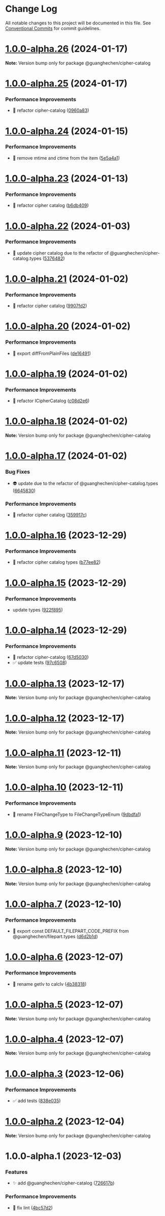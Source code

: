 # Change Log

All notable changes to this project will be documented in this file.
See [Conventional Commits](https://conventionalcommits.org) for commit guidelines.

# [1.0.0-alpha.26](https://github.com/guanghechen/sora/compare/@guanghechen/cipher-catalog@1.0.0-alpha.25...@guanghechen/cipher-catalog@1.0.0-alpha.26) (2024-01-17)

**Note:** Version bump only for package @guanghechen/cipher-catalog





# [1.0.0-alpha.25](https://github.com/guanghechen/sora/compare/@guanghechen/cipher-catalog@1.0.0-alpha.24...@guanghechen/cipher-catalog@1.0.0-alpha.25) (2024-01-17)


### Performance Improvements

* :art:  refactor cipher-catalog ([0960a83](https://github.com/guanghechen/sora/commit/0960a831c07a275e6de37bb4df487bf73bc12902))





# [1.0.0-alpha.24](https://github.com/guanghechen/sora/compare/@guanghechen/cipher-catalog@1.0.0-alpha.23...@guanghechen/cipher-catalog@1.0.0-alpha.24) (2024-01-15)


### Performance Improvements

* 🎨 remove mtime and ctime from the item ([5e5a4a1](https://github.com/guanghechen/sora/commit/5e5a4a117359c40b0728ef8b952625aae416d023))





# [1.0.0-alpha.23](https://github.com/guanghechen/sora/compare/@guanghechen/cipher-catalog@1.0.0-alpha.22...@guanghechen/cipher-catalog@1.0.0-alpha.23) (2024-01-13)


### Performance Improvements

* 🎨 refactor cipher catalog ([b6db409](https://github.com/guanghechen/sora/commit/b6db409a6cb00e01ae79fd840b712c35961f6a12))





# [1.0.0-alpha.22](https://github.com/guanghechen/sora/compare/@guanghechen/cipher-catalog@1.0.0-alpha.21...@guanghechen/cipher-catalog@1.0.0-alpha.22) (2024-01-03)


### Performance Improvements

* 🎨 update cipher catalog due to the refactor of @guanghechen/cipher-catalog.types ([5376482](https://github.com/guanghechen/sora/commit/5376482e99a9bac99670f249f9d9e08705fc2206))





# [1.0.0-alpha.21](https://github.com/guanghechen/sora/compare/@guanghechen/cipher-catalog@1.0.0-alpha.20...@guanghechen/cipher-catalog@1.0.0-alpha.21) (2024-01-02)


### Performance Improvements

* :art:  refactor cipher catalog ([9907fd2](https://github.com/guanghechen/sora/commit/9907fd2eb03e22838a99ee4368e0e563e072ea70))





# [1.0.0-alpha.20](https://github.com/guanghechen/sora/compare/@guanghechen/cipher-catalog@1.0.0-alpha.19...@guanghechen/cipher-catalog@1.0.0-alpha.20) (2024-01-02)


### Performance Improvements

* 🎨 export diffFromPlainFiles ([de16491](https://github.com/guanghechen/sora/commit/de164919ababe5c046982d74f7834d6feb7d1b95))





# [1.0.0-alpha.19](https://github.com/guanghechen/sora/compare/@guanghechen/cipher-catalog@1.0.0-alpha.18...@guanghechen/cipher-catalog@1.0.0-alpha.19) (2024-01-02)


### Performance Improvements

* :art:  refactor ICipherCatalog ([c08d2e6](https://github.com/guanghechen/sora/commit/c08d2e6b1ab6559f86d653e7ac73768f0714c87f))





# [1.0.0-alpha.18](https://github.com/guanghechen/sora/compare/@guanghechen/cipher-catalog@1.0.0-alpha.17...@guanghechen/cipher-catalog@1.0.0-alpha.18) (2024-01-02)

**Note:** Version bump only for package @guanghechen/cipher-catalog





# [1.0.0-alpha.17](https://github.com/guanghechen/sora/compare/@guanghechen/cipher-catalog@1.0.0-alpha.16...@guanghechen/cipher-catalog@1.0.0-alpha.17) (2024-01-02)


### Bug Fixes

* 👽️ update due to the refactor of @guanghechen/cipher-catalog.types ([6645830](https://github.com/guanghechen/sora/commit/6645830c6b289cc8b57a0522df69da2fd742bcb4))


### Performance Improvements

* :art:  refactor cipher catalog ([359917c](https://github.com/guanghechen/sora/commit/359917c376734b3038f8175f1dce21acf25fcd16))





# [1.0.0-alpha.16](https://github.com/guanghechen/sora/compare/@guanghechen/cipher-catalog@1.0.0-alpha.15...@guanghechen/cipher-catalog@1.0.0-alpha.16) (2023-12-29)


### Performance Improvements

* :art:  refactor cipher catalog types ([b77ee82](https://github.com/guanghechen/sora/commit/b77ee822d679af4f2d7aca9a6414f8763b71d91d))





# [1.0.0-alpha.15](https://github.com/guanghechen/sora/compare/@guanghechen/cipher-catalog@1.0.0-alpha.14...@guanghechen/cipher-catalog@1.0.0-alpha.15) (2023-12-29)


### Performance Improvements

* update types ([922f895](https://github.com/guanghechen/sora/commit/922f895186fd0681bb5d7011ecf947bddd387baa))





# [1.0.0-alpha.14](https://github.com/guanghechen/sora/compare/@guanghechen/cipher-catalog@1.0.0-alpha.13...@guanghechen/cipher-catalog@1.0.0-alpha.14) (2023-12-29)


### Performance Improvements

* :art: refactor cipher-catalog ([67d5030](https://github.com/guanghechen/sora/commit/67d503061cb032e4305502e3b69f3832082cb543))
* ✅ update tests ([97c6508](https://github.com/guanghechen/sora/commit/97c6508cd9e1c5404681582087ad8433c8e9c337))





# [1.0.0-alpha.13](https://github.com/guanghechen/sora/compare/@guanghechen/cipher-catalog@1.0.0-alpha.12...@guanghechen/cipher-catalog@1.0.0-alpha.13) (2023-12-17)

**Note:** Version bump only for package @guanghechen/cipher-catalog





# [1.0.0-alpha.12](https://github.com/guanghechen/sora/compare/@guanghechen/cipher-catalog@1.0.0-alpha.11...@guanghechen/cipher-catalog@1.0.0-alpha.12) (2023-12-17)

**Note:** Version bump only for package @guanghechen/cipher-catalog





# [1.0.0-alpha.11](https://github.com/guanghechen/sora/compare/@guanghechen/cipher-catalog@1.0.0-alpha.10...@guanghechen/cipher-catalog@1.0.0-alpha.11) (2023-12-11)

**Note:** Version bump only for package @guanghechen/cipher-catalog





# [1.0.0-alpha.10](https://github.com/guanghechen/sora/compare/@guanghechen/cipher-catalog@1.0.0-alpha.9...@guanghechen/cipher-catalog@1.0.0-alpha.10) (2023-12-11)


### Performance Improvements

* 🎨 rename FileChangeType to FileChangeTypeEnum ([9dbdfa1](https://github.com/guanghechen/sora/commit/9dbdfa18cbb8c6bb3de420d9eb6d9e8015cfc80e))





# [1.0.0-alpha.9](https://github.com/guanghechen/sora/compare/@guanghechen/cipher-catalog@1.0.0-alpha.8...@guanghechen/cipher-catalog@1.0.0-alpha.9) (2023-12-10)

**Note:** Version bump only for package @guanghechen/cipher-catalog





# [1.0.0-alpha.8](https://github.com/guanghechen/sora/compare/@guanghechen/cipher-catalog@1.0.0-alpha.7...@guanghechen/cipher-catalog@1.0.0-alpha.8) (2023-12-10)

**Note:** Version bump only for package @guanghechen/cipher-catalog





# [1.0.0-alpha.7](https://github.com/guanghechen/sora/compare/@guanghechen/cipher-catalog@1.0.0-alpha.6...@guanghechen/cipher-catalog@1.0.0-alpha.7) (2023-12-10)


### Performance Improvements

* 🎨 export const DEFAULT_FILEPART_CODE_PREFIX from @guanghechen/filepart.types ([d6d2b1d](https://github.com/guanghechen/sora/commit/d6d2b1d960a9a02b3315c4cbd32cdc1fa53cccc3))





# [1.0.0-alpha.6](https://github.com/guanghechen/sora/compare/@guanghechen/cipher-catalog@1.0.0-alpha.5...@guanghechen/cipher-catalog@1.0.0-alpha.6) (2023-12-07)


### Performance Improvements

* 🎨 rename getIv to calcIv ([4b38318](https://github.com/guanghechen/sora/commit/4b38318d7604e49ae5cbbceb93e8abf1ea36817a))





# [1.0.0-alpha.5](https://github.com/guanghechen/sora/compare/@guanghechen/cipher-catalog@1.0.0-alpha.4...@guanghechen/cipher-catalog@1.0.0-alpha.5) (2023-12-07)

**Note:** Version bump only for package @guanghechen/cipher-catalog





# [1.0.0-alpha.4](https://github.com/guanghechen/sora/compare/@guanghechen/cipher-catalog@1.0.0-alpha.3...@guanghechen/cipher-catalog@1.0.0-alpha.4) (2023-12-07)

**Note:** Version bump only for package @guanghechen/cipher-catalog





# [1.0.0-alpha.3](https://github.com/guanghechen/sora/compare/@guanghechen/cipher-catalog@1.0.0-alpha.2...@guanghechen/cipher-catalog@1.0.0-alpha.3) (2023-12-06)


### Performance Improvements

* ✅ add tests ([838e035](https://github.com/guanghechen/sora/commit/838e035a388ad2e9c2d29b5ebab609aee6c5d690))





# [1.0.0-alpha.2](https://github.com/guanghechen/sora/compare/@guanghechen/cipher-catalog@1.0.0-alpha.1...@guanghechen/cipher-catalog@1.0.0-alpha.2) (2023-12-04)

**Note:** Version bump only for package @guanghechen/cipher-catalog





# 1.0.0-alpha.1 (2023-12-03)


### Features

* ✨ add @guanghechen/cipher-catalog ([726617b](https://github.com/guanghechen/sora/commit/726617b8f970cc59bc9a99fc00f62f4ee0a80e00))


### Performance Improvements

* 🔧 fix lint ([4bc57d2](https://github.com/guanghechen/sora/commit/4bc57d2deabf2a4f144c7af46d45582387825ecb))
